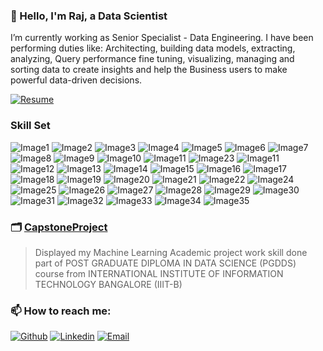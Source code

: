### 👋 Hello, I'm Raj, a Data Scientist

I’m currently working as Senior Specialist - Data Engineering. I have been performing duties like: Architecting, building data models, extracting, analyzing, Query performance fine tuning, visualizing, managing and sorting data to create insights and help the Business users to make powerful data-driven decisions.

[![Resume](https://img.shields.io/badge/-Resume-1A5C71?style=for-the-badge&logo=adobe&logoWidth=40&labelColor=C6CB00&link=https://github.com/raparama/raparama/blob/main/Rajasekaran_Paramasivam_DS.pdf)](https://github.com/raparama/raparama/blob/main/Rajasekaran_Paramasivam_DS.pdf)

### Skill Set

![Image1](https://img.shields.io/badge/PYTHON-1A5C71?style=flat-square)
![Image2](https://img.shields.io/badge/MATPLOTLIB-1A5C71?style=flat-square)
![Image3](https://img.shields.io/badge/PANDAS-1A5C71?style=flat-square)
![Image4](https://img.shields.io/badge/NUMPY-1A5C71?style=flat-square)
![Image5](https://img.shields.io/badge/SEABORN-1A5C71?style=flat-square)
![Image6](https://img.shields.io/badge/STATSMODELS-1A5C71?style=flat-square)
![Image7](https://img.shields.io/badge/SKLEARN-1A5C71?style=flat-square)
![Image8](https://img.shields.io/badge/SCIPY-1A5C71?style=flat-square)
![Image9](https://img.shields.io/badge/DATABRICKS-1A5C71?style=flat-square)
![Image10](https://img.shields.io/badge/CASSANDRA-1A5C71?style=flat-square)
![Image11](https://img.shields.io/badge/APACHESPARK-1A5C71?style=flat-square)
![Image23](https://img.shields.io/badge/DB2-1A5C71?style=flat-square)
![Image11](https://img.shields.io/badge/APACHEHADOOP-1A5C71?style=flat-square)
![Image12](https://img.shields.io/badge/SQOOP-1A5C71?style=flat-square)
![Image13](https://img.shields.io/badge/HIVE-1A5C71?style=flat-square)
![Image14](https://img.shields.io/badge/HUE-1A5C71?style=flat-square)
![Image15](https://img.shields.io/badge/HBASE-1A5C71?style=flat-square)
![Image16](https://img.shields.io/badge/MAPREDUCE-1A5C71?style=flat-square)
![Image17](https://img.shields.io/badge/NEO4j-1A5C71?style=flat-square)
![Image18](https://img.shields.io/badge/ORACLE-1A5C71?style=flat-square)
![Image19](https://img.shields.io/badge/MSSQLServer-1A5C71?style=flat-square)
![Image20](https://img.shields.io/badge/SSIS-1A5C71?style=flat-square)
![Image21](https://img.shields.io/badge/SSRS-1A5C71?style=flat-square) 
![Image22](https://img.shields.io/badge/TERADATA-1A5C71?style=flat-square)
![Image24](https://img.shields.io/badge/NETEZZA-1A5C71?style=flat-square)
![Image25](https://img.shields.io/badge/MYSQL-1A5C71?style=flat-square)
![Image26](https://img.shields.io/badge/MICROSTRATEGY-1A5C71?style=flat-square)
![Image27](https://img.shields.io/badge/TABLEAU-1A5C71?style=flat-square)
![Image28](https://img.shields.io/badge/POWERBI-1A5C71?style=flat-square)
![Image29](https://img.shields.io/badge/ARCADIADATAANALYSIS-1A5C71?style=flat-square)
![Image30](https://img.shields.io/badge/GITHUB-1A5C71?style=flat-square)
![Image31](https://img.shields.io/badge/JIRA-1A5C71?style=flat-square)
![Image32](https://img.shields.io/badge/SCRUM-1A5C71?style=flat-square)
![Image33](https://img.shields.io/badge/JUPYTER-1A5C71?style=flat-square)
![Image34](https://img.shields.io/badge/EXCEL-1A5C71?style=flat-square)
![Image35](https://img.shields.io/badge/PYSPARK-1A5C71?style=flat-square)


### 🗂 [CapstoneProject](https://github.com/raparama/CapstoneProject)
> Displayed my Machine Learning Academic project work skill done part of POST GRADUATE DIPLOMA IN DATA SCIENCE (PGDDS) course from INTERNATIONAL INSTITUTE OF INFORMATION TECHNOLOGY BANGALORE (IIIT-B)

### 📫 How to reach me:

[![Github](https://img.shields.io/badge/-github-1A5C71?style=for-the-badge&logo=github&logoWidth=40&link=https://github.com/raparama&labelColor=C6CB00)](https://github.com/raparama)
[![Linkedin](https://img.shields.io/badge/-LinkedIn-1A5C71?style=for-the-badge&logo=Linkedin&logoWidth=40&labelColor=C6CB00&link=https://www.linkedin.com/in/rparama/)](https://www.linkedin.com/in/rparama/)
[![Email](https://img.shields.io/badge/-rajasekaran@rparama.com-1A5C71?style=for-the-badge&logo=mega&logoWidth=40&link=mailto:rajasekaran@rparama.com&labelColor=C6CB00)](mailto:rajasekaran@rparama.com)


<!--
**raparama/raparama** is a ✨ _special_ ✨ repository because its `README.md` (this file) appears on your GitHub profile.




Here are some ideas to get you started:



- 👯 I’m looking to collaborate on ...
- 🤔 I’m looking for help with ...
- 💬 Ask me about ...
- 📫 How to reach me: ...
- 😄 Pronouns: ...
- ⚡ Fun fact: ...

[![Linkedin Badge](https://img.shields.io/badge/-linkedin-0B66C2?style=plastic&logo=Linkedin&logoColor=white&link=https://www.linkedin.com/in/rparama/)] (https://www.linkedin.com/in/rparama/) 


https://img.shields.io/badge/-github-1A5C71?style=for-the-badge&logo=github&logoWidth&=40&link=https://github.com/raparama&labelColor=C6CB00
https://img.shields.io/badge/-Downlaod%20Resume-1A5C71?style=for-the-badge&logo=adobe&logoWidth&=40&link=https://github.com/raparama&labelColor=C6CB00
https://img.shields.io/badge/-rajasekaran@rparama.com-1A5C71?style=for-the-badge&logo=gmail&logoWidth&=40&link=mailto:rajasekaran@rparama.com&labelColor=C6CB00
https://img.shields.io/badge/-rajasekaran@rparama.com-1A5C71?style=for-the-badge&logo=mega&logoWidth&=40&link=mailto:rajasekaran@rparama.com&labelColor=C6CB00

-->




